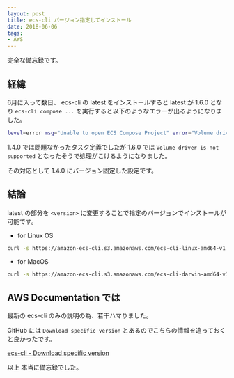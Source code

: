 ```yaml
---
layout: post
title: ecs-cli バージョン指定してインストール
date: 2018-06-06
tags:
- AWS
---
```


完全な備忘録です。

## 経緯

6月に入って数日、
ecs-cli の latest をインストールすると latest が 1.6.0 となり
`ecs-cli compose ...` を実行すると以下のようなエラーが出るようになりました。

```sh
level=error msg="Unable to open ECS Compose Project" error="Volume driver is not supported"
```

1.4.0 では問題なかったタスク定義でしたが
1.6.0 では `Volume driver is not supported` となったそうで処理がこけるようになりました。

その対応として 1.4.0 にバージョン固定した設定です。

<!-- more -->

## 結論

latest の部分を `<version>` に変更することで指定のバージョンでインストールが可能です。

* for Linux OS

```sh
curl -s https://amazon-ecs-cli.s3.amazonaws.com/ecs-cli-linux-amd64-v1.6.0 -o /usr/bin/ecs-cli && chmod +x /usr/bin/ecs-cli
```

* for MacOS

```sh
curl -s https://amazon-ecs-cli.s3.amazonaws.com/ecs-cli-darwin-amd64-v1.6.0 -o /usr/bin/ecs-cli && chmod +x /usr/bin/ecs-cli
```

## AWS Documentation では

最新の ecs-cli のみの説明の為、若干ハマりました。

GitHub には `Download specific version` とあるのでこちらの情報を追っておくと良かったです。

[ecs-cli - Download specific version](https://docs.aws.amazon.com/AmazonECS/latest/developerguide/ECS_CLI_installation.html)

以上
本当に備忘録でした。

